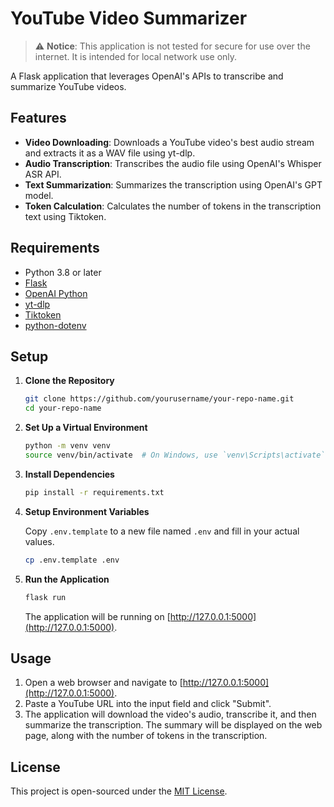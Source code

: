# YouTube Video Summarizer

> ⚠️ **Notice**: This application is not tested for secure for use over the internet. It is intended for local network use only.

A Flask application that leverages OpenAI's APIs to transcribe and summarize YouTube videos.

## Features

- **Video Downloading**: Downloads a YouTube video's best audio stream and extracts it as a WAV file using yt-dlp.
- **Audio Transcription**: Transcribes the audio file using OpenAI's Whisper ASR API.
- **Text Summarization**: Summarizes the transcription using OpenAI's GPT model.
- **Token Calculation**: Calculates the number of tokens in the transcription text using Tiktoken.

## Requirements

- Python 3.8 or later
- [Flask](https://flask.palletsprojects.com/en/2.0.x/)
- [OpenAI Python](https://github.com/openai/openai-python)
- [yt-dlp](https://github.com/yt-dlp/yt-dlp)
- [Tiktoken](https://github.com/openai/tiktoken)
- [python-dotenv](https://github.com/theskumar/python-dotenv)

## Setup

1. **Clone the Repository**

    ```sh
    git clone https://github.com/yourusername/your-repo-name.git
    cd your-repo-name
    ```

2. **Set Up a Virtual Environment**

    ```sh
    python -m venv venv
    source venv/bin/activate  # On Windows, use `venv\Scripts\activate`
    ```

3. **Install Dependencies**

    ```sh
    pip install -r requirements.txt
    ```

4. **Setup Environment Variables**

   Copy `.env.template` to a new file named `.env` and fill in your actual values.

    ```sh
    cp .env.template .env
    ```

5. **Run the Application**

    ```sh
    flask run
    ```

   The application will be running on [http://127.0.0.1:5000](http://127.0.0.1:5000).

## Usage

1. Open a web browser and navigate to [http://127.0.0.1:5000](http://127.0.0.1:5000).
2. Paste a YouTube URL into the input field and click "Submit".
3. The application will download the video's audio, transcribe it, and then summarize the transcription. The summary will be displayed on the web page, along with the number of tokens in the transcription.

## License

This project is open-sourced under the [MIT License](LICENSE).